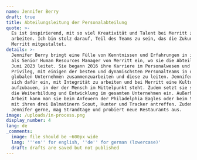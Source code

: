 ```yaml
---
name: Jennifer Berry
draft: true
title: Abteilungsleitung der Personalabteilung
quote: >-
  Es ist inspirierend, mit so viel Kreativität und Talent bei Merritt zu
  arbeiten. Ich bin stolz darauf, Teil des Teams zu sein, das die Zukunft von
  Merritt mitgestaltet.
details: >-
  Jennifer Berry bringt eine Fülle von Kenntnissen und Erfahrungen in ihre Rolle
  als Senior Human Resources Manager von Merritt ein, wo sie die Abteilung seit
  Juni 2023 leitet. Sie begann 2016 ihre Karriere im Personalwesen und hatte das
  Privileg, mit einigen der besten und dynamischsten Personalteams in diversen
  globalen Unternehmen zusammenzuarbeiten und diese zu leiten. Jennifer setzt
  sich dafür ein, mit Integrität zu arbeiten und bei Merritt eine Kultur
  aufzubauen, in der der Mensch im Mittelpunkt steht. Zudem setzt sie sich für
  die Weiterbildung und Entwicklung im gesamten Unternehmen ein. Außerhalb der
  Arbeit kann man sie beim Anfeuern der Philadelphia Eagles oder beim Spielen
  mit ihren drei Dalmatinern Scout, Hunter und Tracker antreffen. Zudem reist
  Jennifer gerne, mag Strandtage und probiert neue Restaurants aus.
image: /uploads/in-process.png
display_number: 4
lang: de
_comments:
  image: file should be ~600px wide
  lang: '''en'' for english, ''de'' for german (lowercase)'
  draft: drafts are saved but not published
---
```

